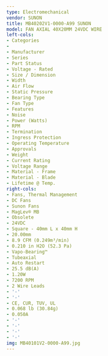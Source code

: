 ```yaml
---
type: Electromechanical
vendor: SUNON
title: MB40202V1-0000-A99 SUNON
model: FAN AXIAL 40X20MM 24VDC WIRE
left-cols:
- Categories
- 　
- Manufacturer
- Series
- Part Status
- Voltage - Rated
- Size / Dimension
- Width
- Air Flow
- Static Pressure
- Bearing Type
- Fan Type
- Features
- Noise
- Power (Watts)
- RPM
- Termination
- Ingress Protection
- Operating Temperature
- Approvals
- Weight
- Current Rating
- Voltage Range
- Material - Frame
- Material - Blade
- Lifetime @ Temp.
right-cols:
- Fans, Thermal Management
- DC Fans
- Sunon Fans
- MagLev® MB
- Obsolete
- 24VDC
- Square - 40mm L x 40mm H
- 20.00mm
- 8.9 CFM (0.249m³/min)
- 0.210 in H2O (52.3 Pa)
- Vapo-Bearing™
- Tubeaxial
- Auto Restart
- 25.5 dB(A)
- 1.20W
- 7200 RPM
- 2 Wire Leads
- '-'
- '-'
- CE, CUR, TUV, UL
- 0.068 lb (30.84g)
- 0.050A
- '-'
- '-'
- '-'
- '-'
img: MB40101V2-0000-A99.jpg
---
```

